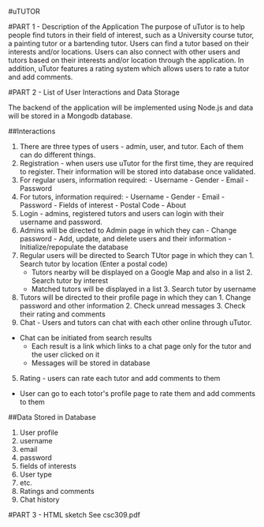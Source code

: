 #uTUTOR

#PART 1 - Description of the Application
The purpose of uTutor is to help people find tutors in their field of interest, such as a University course tutor, a painting tutor or a bartending tutor. Users can find a tutor based on their interests and/or locations. Users can also connect with other users and tutors based on their interests and/or location through the application. In addition, uTutor features a rating system which allows users to rate a tutor and add comments. 

#PART 2 - List of User Interactions and Data Storage

The backend of the application will be implemented using Node.js and data will be stored in a Mongodb database. 

##Interactions
1. There are three types of users - admin, user, and tutor. Each of them can do different things.
2. Registration - when users use uTutor for the first time, they are required to register. Their information will be stored into database once validated.
  1. For regular users, information required:
    - Username
    - Gender
    - Email
    - Password
  2. For tutors, information required:
    - Username
    - Gender
    - Email
    - Password
    - Fields of interest
    - Postal Code
    - About
3. Login - admins, registered tutors and users can login with their username and password.
  1. Admins will be directed to Admin page in which they can
    - Change password
    - Add, update, and delete users and their information
    - Initialize/repopulate the database
  2. Regular users will be directed to Search TUtor page in which they can
    1. Search tutor by location (Enter a postal code)
      - Tutors nearby will be displayed on a Google Map and also in a list
    2. Search tutor by interest
      - Matched tutors will be displayed in a list
    3. Search tutor by username
  3. Tutors will be directed to their profile page in which they can
    1. Change password and other information
    2. Check unread messages
    3. Check their rating and comments
4. Chat - Users and tutors can chat with each other online through uTutor.
  - Chat can be initiated from search results 
    - Each result is a link which links to a chat page only for the tutor and the user clicked on it
    - Messages will be stored in database
5. Rating - users can rate each tutor and add comments to them
  - User can go to each totor's profile page to rate them and add comments to them

##Data Stored in Database
1. User profile
  1. username
  2. email
  3. password
  4. fields of interests
  5. User type
  6. etc.
2. Ratings and comments
3. Chat history

#PART 3 - HTML sketch
See csc309.pdf
